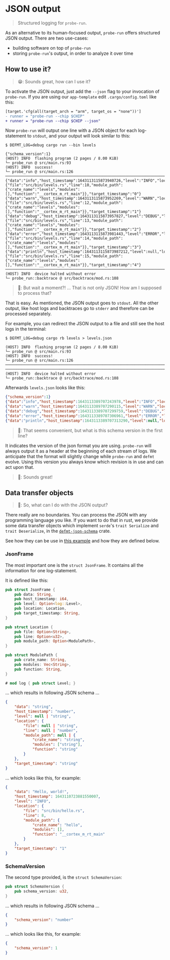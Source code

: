 # JSON output

> Structured logging for `probe-run`.

As an alternative to its human-focused output, `probe-run` offers structured JSON output. There are two use-cases:
- building software on top of `probe-run`
- storing `probe-run`'s output, in order to analyze it over time

## How to use it?

> 😁: Sounds great, how can I use it?

To activate the JSON output, just add the `--json` flag to your invocation of `probe-run`. If you are using our `app-template` edit `.cargo/config.toml` like this:

```diff
[target.'cfg(all(target_arch = "arm", target_os = "none"))']
- runner = "probe-run --chip $CHIP"
+ runner = "probe-run --chip $CHIP --json"
```

Now `probe-run` will output one line with a JSON object for each log-statement to `stdout`, and your output will look similar to this:

```console
$ DEFMT_LOG=debug cargo run --bin levels

{"schema_version":1}
(HOST) INFO  flashing program (2 pages / 8.00 KiB)
└─ probe_run @ src/main.rs:93
(HOST) INFO  success!
└─ probe_run @ src/main.rs:126
────────────────────────────────────────────────────────────────────────────────
{"data":"info","host_timestamp":1643113115873940726,"level":"INFO","location":{"file":"src/bin/levels.rs","line":10,"module_path":{"crate_name":"levels","modules":[],"function":"__cortex_m_rt_main"}},"target_timestamp":"0"}
{"data":"warn","host_timestamp":1643113115873952269,"level":"WARN","location":{"file":"src/bin/levels.rs","line":12,"module_path":{"crate_name":"levels","modules":[],"function":"__cortex_m_rt_main"}},"target_timestamp":"1"}
{"data":"debug","host_timestamp":1643113115873957827,"level":"DEBUG","location":{"file":"src/bin/levels.rs","line":13,"module_path":{"crate_name":"levels","modules":[],"function":"__cortex_m_rt_main"}},"target_timestamp":"2"}
{"data":"error","host_timestamp":1643113115873981443,"level":"ERROR","location":{"file":"src/bin/levels.rs","line":14,"module_path":{"crate_name":"levels","modules":[],"function":"__cortex_m_rt_main"}},"target_timestamp":"3"}
{"data":"println","host_timestamp":1643113115873987212,"level":null,"location":{"file":"src/bin/levels.rs","line":15,"module_path":{"crate_name":"levels","modules":[],"function":"__cortex_m_rt_main"}},"target_timestamp":"4"}
────────────────────────────────────────────────────────────────────────────────
(HOST) INFO  device halted without error
└─ probe_run::backtrace @ src/backtrace/mod.rs:108
```

> 🤯: But wait a moment?! ... That is not only JSON! How am I supposed to process that?

That is easy. As mentioned, the JSON output goes to `stdout`. All the other output, like host logs and backtraces go to `stderr` and therefore can be processed separately.

For example, you can redirect the JSON output to a file and still see the host logs in the terminal:

```console
$ DEFMT_LOG=debug cargo rb levels > levels.json

(HOST) INFO  flashing program (2 pages / 8.00 KiB)
└─ probe_run @ src/main.rs:93
(HOST) INFO  success!
└─ probe_run @ src/main.rs:126
────────────────────────────────────────────────────────────────────────────────
────────────────────────────────────────────────────────────────────────────────
(HOST) INFO  device halted without error
└─ probe_run::backtrace @ src/backtrace/mod.rs:108
```

Afterwards `levels.json` looks like this:
```json
{"schema_version":1}
{"data":"info","host_timestamp":1643113389707243978,"level":"INFO","location":{"file":"src/bin/levels.rs","line":10,"module_path":{"crate_name":"levels","modules":[],"function":"__cortex_m_rt_main"}},"target_timestamp":"0"}
{"data":"warn","host_timestamp":1643113389707290115,"level":"WARN","location":{"file":"src/bin/levels.rs","line":12,"module_path":{"crate_name":"levels","modules":[],"function":"__cortex_m_rt_main"}},"target_timestamp":"1"}
{"data":"debug","host_timestamp":1643113389707299759,"level":"DEBUG","location":{"file":"src/bin/levels.rs","line":13,"module_path":{"crate_name":"levels","modules":[],"function":"__cortex_m_rt_main"}},"target_timestamp":"2"}
{"data":"error","host_timestamp":1643113389707306961,"level":"ERROR","location":{"file":"src/bin/levels.rs","line":14,"module_path":{"crate_name":"levels","modules":[],"function":"__cortex_m_rt_main"}},"target_timestamp":"3"}
{"data":"println","host_timestamp":1643113389707313290,"level":null,"location":{"file":"src/bin/levels.rs","line":15,"module_path":{"crate_name":"levels","modules":[],"function":"__cortex_m_rt_main"}},"target_timestamp":"4"}
```

> 🤔: That seems convenient, but what is this schema version in the first line?

It indicates the version of the json format you are using. `probe-run` will always output it as a header at the beginning of each stream of logs. We anticipate that the format will slightly change while `probe-run` and `defmt` evolve. Using this version you always know which revision is in use and can act upon that.

> 🤗: Sounds great!

## Data transfer objects

> 🤔: So, what can I do with the JSON output?

There really are no boundaries. You can process the JSON with any programming language you like. If you want to do that in rust, we provide some data transfer objects which implement `serde`'s `trait Serialize` and `trait Deserialize`, in the [`defmt-json-schema`] crate.

See how they can be use in [this example](https://github.com/knurling-rs/defmt/blob/b396257be01f477eda2ac16f7e62dece31749963/decoder/defmt-json-schema/examples/simple.rs) and how they are defined below.

### JsonFrame

The most important one is the `struct JsonFrame`. It contains all the information for one log-statement.

It is defined like this:

```rust
pub struct JsonFrame {
    pub data: String,
    pub host_timestamp: i64,
    pub level: Option<log::Level>,
    pub location: Location,
    pub target_timestamp: String,
}

pub struct Location {
    pub file: Option<String>,
    pub line: Option<u32>,
    pub module_path: Option<ModulePath>,
}

pub struct ModulePath {
    pub crate_name: String,
    pub modules: Vec<String>,
    pub function: String,
}

# mod log { pub struct Level; }
```

... which results in following JSON schema ...

```json
{
    "data": "string",
    "host_timestamp": "number",
    "level": null | "string",
    "location": {
        "file": null | "string",
        "line": null | "number",
        "module_path": null | {
            "crate_name": "string",
            "modules": ["string"],
            "function": "string"
        }
    },
    "target_timestamp": "string"
}
```

... which looks like this, for example:

```json
{
    "data": "Hello, world!",
    "host_timestamp": 1643110723881550007,
    "level": "INFO",
    "location": {
        "file": "src/bin/hello.rs",
        "line": 8,
        "module_path": {
            "crate_name": "hello",
            "modules": [],
            "function": "__cortex_m_rt_main"
        }
    },
    "target_timestamp": "1"
}
```

### SchemaVersion

The second type provided, is the `struct SchemaVersion`:

```rust
pub struct SchemaVersion {
    pub schema_version: u32,
}
```

... which results in following JSON schema ...

```json
{
    "schema_version": "number"
}
```

... which looks like this, for example:

```json
{
    "schema_version": 1
}
```

[`defmt-json-schema`]: https://crates.io/crates/defmt-json-frame